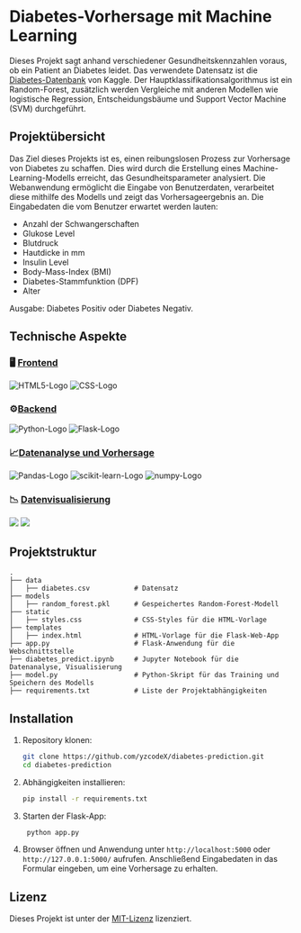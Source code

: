 # Diabetes-Vorhersage mit Machine Learning
Dieses Projekt sagt anhand verschiedener Gesundheitskennzahlen voraus, ob ein Patient an Diabetes leidet. Das verwendete Datensatz ist die [Diabetes-Datenbank](https://www.kaggle.com/datasets/johndasilva/diabetes?select=diabetes.csv) von Kaggle. Der Hauptklassifikationsalgorithmus ist ein Random-Forest, zusätzlich werden Vergleiche mit anderen Modellen wie logistische Regression, Entscheidungsbäume und Support Vector Machine (SVM) durchgeführt.

## Projektübersicht
Das Ziel dieses Projekts ist es, einen reibungslosen Prozess zur Vorhersage von Diabetes zu schaffen. Dies wird durch die Erstellung eines Machine-Learning-Modells erreicht, das Gesundheitsparameter analysiert. Die Webanwendung ermöglicht die Eingabe von Benutzerdaten, verarbeitet diese mithilfe des Modells und zeigt das Vorhersageergebnis an. Die Eingabedaten die vom Benutzer erwartet werden lauten:
- Anzahl der Schwangerschaften
- Glukose Level
- Blutdruck
- Hautdicke in mm
- Insulin Level
- Body-Mass-Index (BMI)
- Diabetes-Stammfunktion (DPF)
- Alter

Ausgabe: Diabetes Positiv oder Diabetes Negativ.

## Technische Aspekte
### 🖥 <ins>Frontend</ins>
<div align="left">
  <img src="https://img.shields.io/badge/HTML5-E34F26.svg?style=for-the-badge&logo=HTML5&logoColor=white" alt="HTML5-Logo">
  <img src="https://img.shields.io/badge/CSS3-1572B6.svg?style=for-the-badge&logo=CSS3&logoColor=white" alt="CSS-Logo">
</div>

### ⚙️<ins>Backend</ins>
<div align="left">
  <img src="https://img.shields.io/badge/Python-3776AB.svg?style=for-the-badge&logo=Python&logoColor=white" alt="Python-Logo">
  <img src="https://img.shields.io/badge/Flask-000000.svg?style=for-the-badge&logo=Flask&logoColor=white" alt="Flask-Logo">
</div>

### 📈<ins>Datenanalyse und Vorhersage</ins>
<div align="left">
  <img src="https://img.shields.io/badge/pandas-150458.svg?style=for-the-badge&logo=pandas&logoColor=white" alt="Pandas-Logo">
  <img src="https://img.shields.io/badge/scikit--learn-F7931E.svg?style=for-the-badge&logo=scikit-learn&logoColor=white" alt="scikit-learn-Logo">
  <img src="https://img.shields.io/badge/Numpy-777BB4?style=for-the-badge&logo=numpy&logoColor=white" alt="numpy-Logo">
</div>

### 📉 <ins>Datenvisualisierung</ins>
<div align="left">
  <img src="https://img.shields.io/badge/Matplotlib-3776AB.svg?style=for-the-badge&logo=Python&logoColor=white">
  <img src="https://img.shields.io/badge/Seaborn-3776AB.svg?style=for-the-badge&logo=Python&logoColor=white">
</div>

## Projektstruktur
```
.
├── data
│   ├── diabetes.csv           # Datensatz
├── models
│   ├── random_forest.pkl      # Gespeichertes Random-Forest-Modell
├── static
│   ├── styles.css             # CSS-Styles für die HTML-Vorlage
├── templates
│   ├── index.html             # HTML-Vorlage für die Flask-Web-App
├── app.py                     # Flask-Anwendung für die Webschnittstelle
├── diabetes_predict.ipynb     # Jupyter Notebook für die Datenanalyse, Visualisierung 
├── model.py                   # Python-Skript für das Training und Speichern des Modells
├── requirements.txt           # Liste der Projektabhängigkeiten
```

## Installation
1. Repository klonen:
   ```bash
   git clone https://github.com/yzcodeX/diabetes-prediction.git
   cd diabetes-prediction
   ```
2. Abhängigkeiten installieren:
   ```bash
   pip install -r requirements.txt
   ```
3. Starten der Flask-App:
   ```bash
    python app.py
   ```
4. Browser öffnen und Anwendung unter `http://localhost:5000` oder `http://127.0.0.1:5000/` aufrufen. Anschließend Eingabedaten in das Formular eingeben, um eine Vorhersage zu erhalten.

## Lizenz
Dieses Projekt ist unter der  <a href="https://github.com/yzcodeX/diabetes-prediction/blob/main/LICENSE"> MIT-Lizenz</a> lizenziert.


